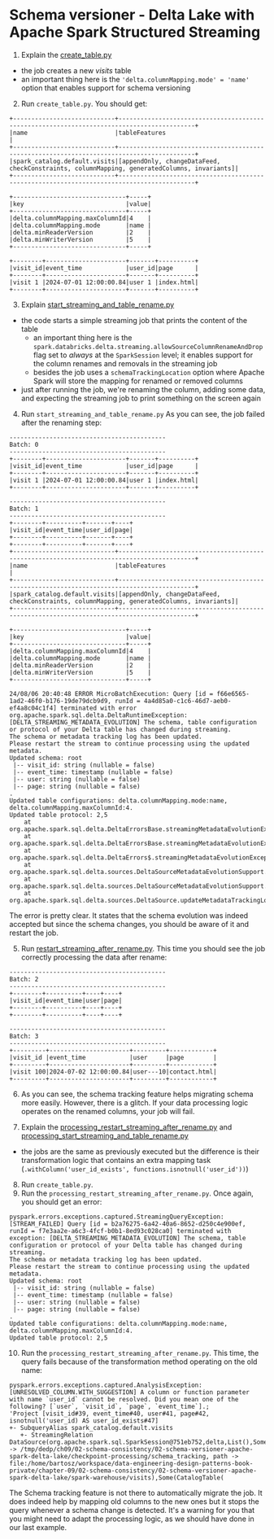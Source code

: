# Schema versioner - Delta Lake with Apache Spark Structured Streaming

1. Explain the [create_table.py](create_table.py)
* the job creates a new _visits_ table
* an important thing here is the `'delta.columnMapping.mode' = 'name'` option that enables support for schema versioning
2. Run `create_table.py`. You should get:
```
+----------------------------+-------------------------------------------------------------------------------------------+
|name                        |tableFeatures                                                                              |
+----------------------------+-------------------------------------------------------------------------------------------+
|spark_catalog.default.visits|[appendOnly, changeDataFeed, checkConstraints, columnMapping, generatedColumns, invariants]|
+----------------------------+-------------------------------------------------------------------------------------------+

+-------------------------------+-----+
|key                            |value|
+-------------------------------+-----+
|delta.columnMapping.maxColumnId|4    |
|delta.columnMapping.mode       |name |
|delta.minReaderVersion         |2    |
|delta.minWriterVersion         |5    |
+-------------------------------+-----+

+--------+----------------------+-------+----------+
|visit_id|event_time            |user_id|page      |
+--------+----------------------+-------+----------+
|visit 1 |2024-07-01 12:00:00.84|user 1 |index.html|
+--------+----------------------+-------+----------+
```

3. Explain [start_streaming_and_table_rename.py](start_streaming_and_table_rename.py)
* the code starts a simple streaming job that prints the content of the table 
  * an important thing here is the `spark.databricks.delta.streaming.allowSourceColumnRenameAndDrop` flag
  set to _always_ at the `SparkSession` level; it enables support for the column renames and removals in the streaming job
  * besides the job uses a `schemaTrackingLocation` option where Apache Spark will store the mapping for 
  renamed or removed columns
* just after running the job, we're renaming the column, adding some data, and expecting the streaming job
to print something on the screen again

4. Run `start_streaming_and_table_rename.py`
As you can see, the job failed after the renaming step:

```
-------------------------------------------
Batch: 0
-------------------------------------------
+--------+----------------------+-------+----------+
|visit_id|event_time            |user_id|page      |
+--------+----------------------+-------+----------+
|visit 1 |2024-07-01 12:00:00.84|user 1 |index.html|
+--------+----------------------+-------+----------+

-------------------------------------------
Batch: 1
-------------------------------------------
+--------+----------+-------+----+
|visit_id|event_time|user_id|page|
+--------+----------+-------+----+
+--------+----------+-------+----+
+----------------------------+-------------------------------------------------------------------------------------------+
|name                        |tableFeatures                                                                              |
+----------------------------+-------------------------------------------------------------------------------------------+
|spark_catalog.default.visits|[appendOnly, changeDataFeed, checkConstraints, columnMapping, generatedColumns, invariants]|
+----------------------------+-------------------------------------------------------------------------------------------+

+-------------------------------+-----+
|key                            |value|
+-------------------------------+-----+
|delta.columnMapping.maxColumnId|4    |
|delta.columnMapping.mode       |name |
|delta.minReaderVersion         |2    |
|delta.minWriterVersion         |5    |
+-------------------------------+-----+

24/08/06 20:40:48 ERROR MicroBatchExecution: Query [id = f66e6565-1ad2-46f0-b176-19de79dcb9d9, runId = 4a4d85a0-c1c6-46d7-aeb0-ef4a8c04c1f4] terminated with error
org.apache.spark.sql.delta.DeltaRuntimeException: [DELTA_STREAMING_METADATA_EVOLUTION] The schema, table configuration or protocol of your Delta table has changed during streaming.
The schema or metadata tracking log has been updated.
Please restart the stream to continue processing using the updated metadata.
Updated schema: root
 |-- visit_id: string (nullable = false)
 |-- event_time: timestamp (nullable = false)
 |-- user: string (nullable = false)
 |-- page: string (nullable = false)
.
Updated table configurations: delta.columnMapping.mode:name, delta.columnMapping.maxColumnId:4.
Updated table protocol: 2,5
	at org.apache.spark.sql.delta.DeltaErrorsBase.streamingMetadataEvolutionException(DeltaErrors.scala:2785)
	at org.apache.spark.sql.delta.DeltaErrorsBase.streamingMetadataEvolutionException$(DeltaErrors.scala:2774)
	at org.apache.spark.sql.delta.DeltaErrors$.streamingMetadataEvolutionException(DeltaErrors.scala:3039)
	at org.apache.spark.sql.delta.sources.DeltaSourceMetadataEvolutionSupport.updateMetadataTrackingLogAndFailTheStreamIfNeeded(DeltaSourceMetadataEvolutionSupport.scala:423)
	at org.apache.spark.sql.delta.sources.DeltaSourceMetadataEvolutionSupport.updateMetadataTrackingLogAndFailTheStreamIfNeeded$(DeltaSourceMetadataEvolutionSupport.scala:398)
	at org.apache.spark.sql.delta.sources.DeltaSource.updateMetadataTrackingLogAndFailTheStreamIfNeede
```
The error is pretty clear. It states that the schema evolution was indeed accepted but since the schema changes,
you should be aware of it and restart the job.

5. Run [restart_streaming_after_rename.py](restart_streaming_after_rename.py). This time you should see the job
correctly processing the data after rename:

```
-------------------------------------------
Batch: 2
-------------------------------------------
+--------+----------+----+----+
|visit_id|event_time|user|page|
+--------+----------+----+----+
+--------+----------+----+----+

-------------------------------------------
Batch: 3
-------------------------------------------
+---------+----------------------+---------+------------+
|visit_id |event_time            |user     |page        |
+---------+----------------------+---------+------------+
|visit 100|2024-07-02 12:00:00.84|user---10|contact.html|
+---------+----------------------+---------+------------+
```

6. As you can see, the schema tracking feature helps migrating schema more easily. However, there is a glitch.
If your data processing logic operates on the renamed columns, your job will fail.

7. Explain the [processing_restart_streaming_after_rename.py](processing_restart_streaming_after_rename.py) and [processing_start_streaming_and_table_rename.py](processing_start_streaming_and_table_rename.py)
* the jobs are the same as previously executed but the difference is their transformation logic that contains an 
extra mapping task (`.withColumn('user_id_exists', functions.isnotnull('user_id'))`)

8. Run `create_table.py`.
9. Run the `processing_restart_streaming_after_rename.py`. Once again, you should get an error:
```
pyspark.errors.exceptions.captured.StreamingQueryException: [STREAM_FAILED] Query [id = b2a76275-6a42-40a6-8652-d250c4e900ef, runId = f7e3aa2e-a6c3-4fcf-b0b1-8ed93c028ca0] terminated with exception: [DELTA_STREAMING_METADATA_EVOLUTION] The schema, table configuration or protocol of your Delta table has changed during streaming.
The schema or metadata tracking log has been updated.
Please restart the stream to continue processing using the updated metadata.
Updated schema: root
 |-- visit_id: string (nullable = false)
 |-- event_time: timestamp (nullable = false)
 |-- user: string (nullable = false)
 |-- page: string (nullable = false)
.
Updated table configurations: delta.columnMapping.mode:name, delta.columnMapping.maxColumnId:4.
Updated table protocol: 2,5
```

10. Run the `processing_restart_streaming_after_rename.py`. This time, the query fails because of the transformation
method operating on the old name:
```
pyspark.errors.exceptions.captured.AnalysisException: [UNRESOLVED_COLUMN.WITH_SUGGESTION] A column or function parameter with name `user_id` cannot be resolved. Did you mean one of the following? [`user`, `visit_id`, `page`, `event_time`].;
'Project [visit_id#39, event_time#40, user#41, page#42, isnotnull('user_id) AS user_id_exists#47]
+- SubqueryAlias spark_catalog.default.visits
   +- StreamingRelation DataSource(org.apache.spark.sql.SparkSession@751eb752,delta,List(),Some(StructType()),List(),None,Map(schemaTrackingLocation -> /tmp/dedp/ch09/02-schema-consistency/02-schema-versioner-apache-spark-delta-lake/checkpoint-processing/schema_tracking, path -> file:/home/bartosz/workspace/data-engineering-design-patterns-book-private/chapter-09/02-schema-consistency/02-schema-versioner-apache-spark-delta-lake/spark-warehouse/visits),Some(CatalogTable(
```

The Schema tracking feature is not there to automatically migrate the job. It does indeed help by mapping old columns
to the new ones but it stops the query whenever a schema change is detected. It's a warning for you that you might need to 
adapt the processing logic, as we should have done in our last example.